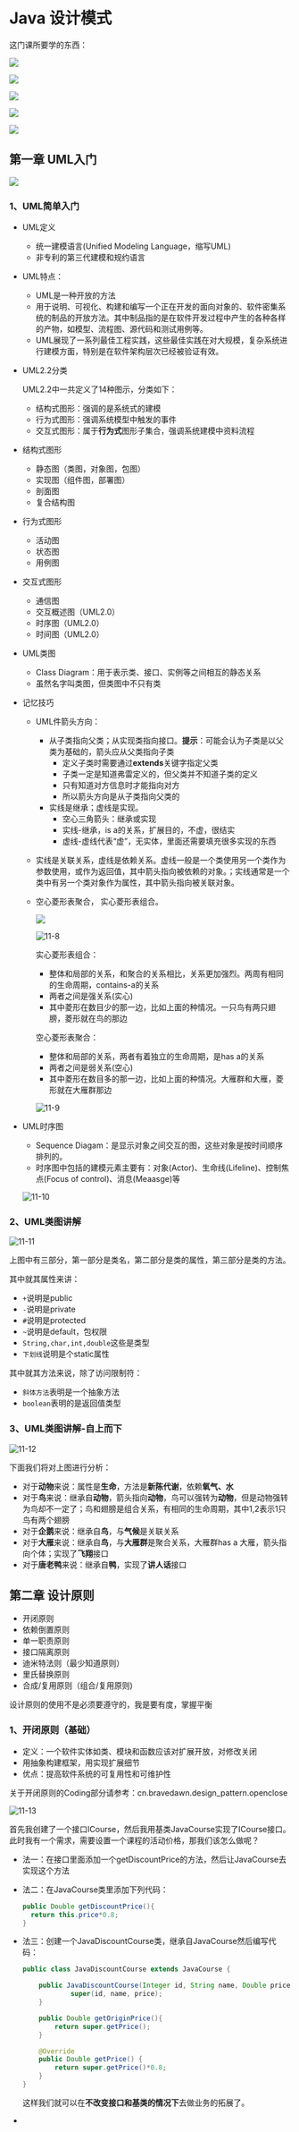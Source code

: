 # Java 设计模式

这门课所要学的东西：

![](E:\markdown笔记\笔记图片\11\11-1.png)

![](E:\markdown笔记\笔记图片\11\11-2.png)

![](E:\markdown笔记\笔记图片\11\11-3.png)

![](E:\markdown笔记\笔记图片\11\11-4.png)

![](E:\markdown笔记\笔记图片\11\11-5.png)

## 第一章 UML入门

![](E:\markdown笔记\笔记图片\11\11-6.png)

### 1、UML简单入门

* UML定义

  * 统一建模语言(Unified Modeling Language，缩写UML)
  * 非专利的第三代建模和规约语言

* UML特点：

  * UML是一种开放的方法
  * 用于说明、可视化、构建和编写一个正在开发的面向对象的、软件密集系统的制品的开放方法。其中制品指的是在软件开发过程中产生的各种各样的产物，如模型、流程图、源代码和测试用例等。
  * UML展现了一系列最佳工程实践，这些最佳实践在对大规模，复杂系统进行建模方面，特别是在软件架构层次已经被验证有效。

* UML2.2分类

  UML2.2中一共定义了14种图示，分类如下：

  * 结构式图形：强调的是系统式的建模
  * 行为式图形：强调系统模型中触发的事件
  * 交互式图形：属于**行为式**图形子集合，强调系统建模中资料流程

* 结构式图形

  * 静态图（类图，对象图，包图）
  * 实现图（组件图，部署图）
  * 剖面图
  * 复合结构图

* 行为式图形

  * 活动图
  * 状态图
  * 用例图

* 交互式图形

  * 通信图
  * 交互概述图（UML2.0）
  * 时序图（UML2.0）
  * 时间图（UML2.0）

* UML类图

  * Class Diagram：用于表示类、接口、实例等之间相互的静态关系
  * 虽然名字叫类图，但类图中不只有类

* 记忆技巧

  * UML件箭头方向：

    * 从子类指向父类；从实现类指向接口。**提示**：可能会认为子类是以父类为基础的，箭头应从父类指向子类
      * 定义子类时需要通过**extends**关键字指定父类
      * 子类一定是知道弗雷定义的，但父类并不知道子类的定义
      * 只有知道对方信息时才能指向对方
      * 所以箭头方向是从子类指向父类的
    * 实线是继承；虚线是实现。
      * 空心三角箭头：继承或实现
      * 实线-继承，is a的关系，扩展目的，不虚，很结实
      * 虚线-虚线代表“虚”，无实体，里面还需要填充很多实现的东西

  * 实线是关联关系，虚线是依赖关系。虚线一般是一个类使用另一个类作为参数使用，或作为返回值，其中箭头指向被依赖的对象。；实线通常是一个类中有另一个类对象作为属性，其中箭头指向被关联对象。

  * 空心菱形表聚合， 实心菱形表组合。

    ![](E:\markdown笔记\笔记图片\11\11-7.png)

    ![11-8](E:\markdown笔记\笔记图片\11\11-8.png)

    实心菱形表组合：

    - 整体和局部的关系，和聚合的关系相比，关系更加强烈。两周有相同的生命周期，contains-a的关系
    - 两者之间是强关系(实心)
    - 其中菱形在数目少的那一边，比如上面的种情况。一只鸟有两只翅膀，菱形就在鸟的那边

    空心菱形表聚合：

    * 整体和局部的关系，两者有着独立的生命周期，是has a的关系
    * 两者之间是弱关系(空心)
    * 其中菱形在数目多的那一边，比如上面的种情况。大雁群和大雁，菱形就在大雁群那边

    ![11-9](/11-9.png)

* UML时序图

  * Sequence Diagam：是显示对象之间交互的图，这些对象是按时间顺序排列的。
  * 时序图中包括的建模元素主要有：对象(Actor)、生命线(Lifeline)、控制焦点(Focus of control)、消息(Meaasge)等

  ![11-10](/11-10.png)

### 2、UML类图讲解

![11-11](/11-11.png)

上图中有三部分，第一部分是类名，第二部分是类的属性，第三部分是类的方法。

其中就其属性来讲：

* `+`说明是public
* `-`说明是private
* `#`说明是protected
* `~`说明是default，包权限
* `String,char,int,double`这些是类型
* `下划线`说明是个static属性

其中就其方法来说，除了访问限制符：

* `斜体方法`表明是一个抽象方法
* `boolean`表明的是返回值类型

### 3、UML类图讲解-自上而下 

![11-12](/11-12.png)

下面我们将对上图进行分析：

* 对于**动物**来说：属性是**生命**，方法是**新陈代谢**，依赖**氧气、水**
* 对于**鸟**来说：继承自**动物**，箭头指向**动物**，鸟可以强转为**动物**，但是动物强转为鸟却不一定了；鸟和翅膀是组合关系，有相同的生命周期，其中1,2表示1只鸟有两个翅膀
* 对于**企鹅**来说：继承自**鸟**，与**气候**是关联关系
* 对于**大雁**来说：继承自**鸟**，与**大雁群**是聚合关系，大雁群has a 大雁，箭头指向个体；实现了**飞翔**接口
* 对于**唐老鸭**来说：继承自**鸭**，实现了**讲人话**接口

## 第二章 设计原则

* 开闭原则
* 依赖倒置原则
* 单一职责原则
* 接口隔离原则
* 迪米特法则（最少知道原则）
* 里氏替换原则
* 合成/复用原则（组合/复用原则)

设计原则的使用不是必须要遵守的，我是要有度，掌握平衡

### 1、开闭原则（基础）

* 定义：一个软件实体如类、模块和函数应该对扩展开放，对修改关闭
* 用抽象构建框架，用实现扩展细节
* 优点：提高软件系统的可复用性和可维护性

关于开闭原则的Coding部分请参考：cn.bravedawn.design_pattern.openclose

![11-13](/11-13.png)

首先我创建了一个接口ICourse，然后我用基类JavaCourse实现了ICourse接口。此时我有一个需求，需要设置一个课程的活动价格，那我们该怎么做呢？

* 法一：在接口里面添加一个getDiscountPrice的方法，然后让JavaCourse去实现这个方法

* 法二：在JavaCourse类里添加下列代码：

  ```java
  public Double getDiscountPrice(){
  	return this.price*0.8;
  }
  ```

* 法三：创建一个JavaDiscountCourse类，继承自JavaCourse然后编写代码：

  ```java
  public class JavaDiscountCourse extends JavaCourse {
  
      public JavaDiscountCourse(Integer id, String name, Double price) {
              super(id, name, price);
      }
  
      public Double getOriginPrice(){
          return super.getPrice();
      }
  
      @Override
      public Double getPrice() {
          return super.getPrice()*0.8;
      }
  }
  ```

  这样我们就可以在**不改变接口和基类的情况下**去做业务的拓展了。

* 


